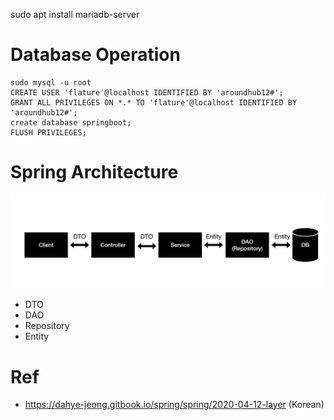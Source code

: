 sudo apt install mariadb-server

# Database Operation
```
sudo mysql -u root
CREATE USER 'flature'@localhost IDENTIFIED BY 'aroundhub12#';
GRANT ALL PRIVILEGES ON *.* TO 'flature'@localhost IDENTIFIED BY 'aroundhub12#';
create database springboot;
FLUSH PRIVILEGES;
```

# Spring Architecture
![arch](springboot_arch.png)

- DTO
- DAO
- Repository
- Entity

# Ref
- https://dahye-jeong.gitbook.io/spring/spring/2020-04-12-layer (Korean)
